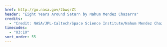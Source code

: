 ```yaml
---
href: http://go.nasa.gov/2bwqrZt
header: "Eight Years Around Saturn by Nahum Mendez Chazarra"
credits:
  - "Credit: NASA/JPL-Caltech/Space Science Institute/Nahum Mendez Chazarra"
timecodes:
  - "03:10"
sort_order: 55
---
```

